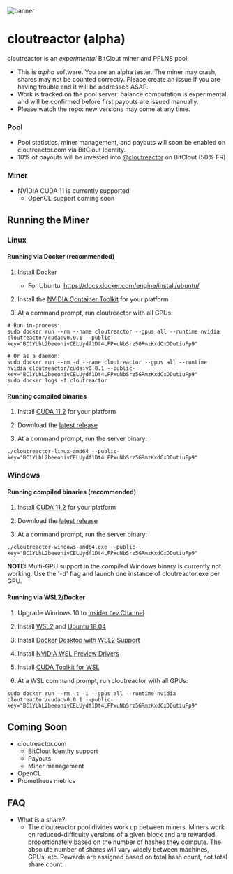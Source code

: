 ![banner](https://user-images.githubusercontent.com/107757/119279427-9150eb80-bbe0-11eb-88d3-9e54e03b8020.jpg)

# cloutreactor (alpha)

cloutreactor is an *experimental* BitClout miner and PPLNS pool.

- This is *alpha* software. You are an alpha tester. The miner may crash, shares may not be counted correctly. Please create an issue if you are having trouble and it will be addressed ASAP.
- Work is tracked on the pool server: balance computation is experimental and will be confirmed before first payouts are issued manually.
- Please watch the repo: new versions may come at any time.

### Pool
- Pool statistics, miner management, and payouts will soon be enabled on cloutreactor.com via BitClout Identity.
- 10% of payouts will be invested into [@cloutreactor](https://bitclout.com/u/cloutreactor) on BitClout (50% FR)

### Miner
- NVIDIA CUDA 11 is currently supported
  - OpenCL support coming soon

## Running the Miner

### Linux

#### Running via Docker (recommended)
  1) Install Docker
      - For Ubuntu: https://docs.docker.com/engine/install/ubuntu/

  2) Install the [NVIDIA Container Toolkit](https://docs.nvidia.com/datacenter/cloud-native/container-toolkit/install-guide.html) for your platform

  3) At a command prompt, run cloutreactor with all GPUs:

  ```Shell
# Run in-process:
  sudo docker run --rm --name cloutreactor --gpus all --runtime nvidia cloutreactor/cuda:v0.0.1 --public-key="BC1YLhL2beeonivCELUydf1Dt4LFPxuNbSrz5GRmzKxdCxDDutiuFp9"

# Or as a daemon:
  sudo docker run --rm -d --name cloutreactor --gpus all --runtime nvidia cloutreactor/cuda:v0.0.1 --public-key="BC1YLhL2beeonivCELUydf1Dt4LFPxuNbSrz5GRmzKxdCxDDutiuFp9"
  sudo docker logs -f cloutreactor
  ```

#### Running compiled binaries

1) Install [CUDA 11.2](https://docs.nvidia.com/cuda/cuda-installation-guide-linux/index.html) for your platform

2) Download the [latest release](https://github.com/cloutreactor/release/releases)

3) At a command prompt, run the server binary:

```Shell
./cloutreactor-linux-amd64 --public-key="BC1YLhL2beeonivCELUydf1Dt4LFPxuNbSrz5GRmzKxdCxDDutiuFp9"
```


### Windows

#### Running compiled binaries (recommended)

1) Install [CUDA 11.2](https://docs.nvidia.com/cuda/cuda-installation-guide-microsoft-windows/index.html) for your platform

2) Download the [latest release](https://github.com/cloutreactor/release/releases)

3) At a command prompt, run the server binary:

```Shell
./cloutreactor-windows-amd64.exe --public-key="BC1YLhL2beeonivCELUydf1Dt4LFPxuNbSrz5GRmzKxdCxDDutiuFp9"
```

**NOTE:** Multi-GPU support in the compiled Windows binary is currently not working. Use the '-d' flag and launch one instance of cloutreactor.exe per GPU.

#### Running via WSL2/Docker

1) Upgrade Windows 10 to [Insider `Dev` Channel](https://insider.windows.com/en-us/getting-started)

2) Install [WSL2]( https://docs.microsoft.com/en-us/windows/wsl/install-win10#simplified-installation-for-windows-insiders) and [Ubuntu 18.04](https://www.microsoft.com/store/apps/9N9TNGVNDL3Q)

3) Install [Docker Desktop with WSL2 Support](https://docs.docker.com/docker-for-windows/install/)

4) Install [NVIDIA WSL Preview Drivers](https://developer.nvidia.com/cuda/wsl/download)

5) Install [CUDA Toolkit for WSL](https://docs.nvidia.com/cuda/wsl-user-guide/index.html#running-cuda)

6) At a WSL command prompt, run cloutreactor with all GPUs:

```Shell
sudo docker run --rm -t -i --gpus all --runtime nvidia cloutreactor/cuda:v0.0.1 --public-key="BC1YLhL2beeonivCELUydf1Dt4LFPxuNbSrz5GRmzKxdCxDDutiuFp9"
```

## Coming Soon

- cloutreactor.com
  - BitClout Identity support
  - Payouts
  - Miner management
- OpenCL
- Prometheus metrics

## FAQ

- What is a share?
  - The cloutreactor pool divides work up between miners. Miners work on reduced-difficulty versions of a given block and are rewarded proportionately based on the number of hashes they compute. The absolute number of shares will vary widely between machines, GPUs, etc. Rewards are assigned based on total hash count, not total share count.
